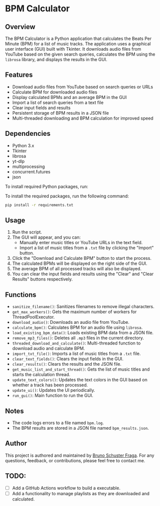
# BPM Calculator

## Overview

The BPM Calculator is a Python application that calculates the Beats Per Minute (BPM) for a list of music tracks. The application uses a graphical user interface (GUI) built with Tkinter. It downloads audio files from YouTube based on the given search queries, calculates the BPM using the `librosa` library, and displays the results in the GUI.

## Features

- Download audio files from YouTube based on search queries or URLs
- Calculate BPM for downloaded audio files
- Display calculated BPMs and an average BPM in the GUI
- Import a list of search queries from a text file
- Clear input fields and results
- Persistent storage of BPM results in a JSON file
- Multi-threaded downloading and BPM calculation for improved speed

## Dependencies

- Python 3.x
- Tkinter
- librosa
- yt-dlp
- multiprocessing
- concurrent.futures
- json

To install required Python packages, run:

To install the required packages, run the following command:

```bash
pip install -r requirements.txt
```

## Usage

1. Run the script.
2. The GUI will appear, and you can:
   - Manually enter music titles or YouTube URLs in the text field.
   - Import a list of music titles from a `.txt` file by clicking the "Import" button.
3. Click the "Download and Calculate BPM" button to start the process.
4. The calculated BPMs will be displayed on the right side of the GUI.
5. The average BPM of all processed tracks will also be displayed.
6. You can clear the input fields and results using the "Clear" and "Clear Results" buttons respectively.

## Functions

- `sanitize_filename()`: Sanitizes filenames to remove illegal characters.
- `get_max_workers()`: Gets the maximum number of workers for ThreadPoolExecutor.
- `download_audio()`: Downloads an audio file from YouTube.
- `calculate_bpm()`: Calculates BPM for an audio file using `librosa`.
- `load_existing_bpm_data()`: Loads existing BPM data from a JSON file.
- `remove_mp3_files()`: Deletes all `.mp3` files in the current directory.
- `threaded_download_and_calculate()`: Multi-threaded function to download audio and calculate BPM.
- `import_txt_file()`: Imports a list of music titles from a `.txt` file.
- `clear_text_fields()`: Clears the input fields in the GUI.
- `clear_results()`: Clears the results and the JSON file.
- `get_music_list_and_start_thread()`: Gets the list of music titles and starts the calculation thread.
- `update_text_colors()`: Updates the text colors in the GUI based on whether a track has been processed.
- `update_ui()`: Updates the UI periodically.
- `run_gui()`: Main function to run the GUI.

## Notes

- The code logs errors to a file named `bpm.log`.
- The BPM results are stored in a JSON file named `bpm_results.json`.

## Author

This project is authored and maintained by [Bruno Schuster Fraga](mailto:brunofraga_@outlook.com.br). For any questions, feedback, or contributions, please feel free to contact me.


## TODO:

- [ ] Add a GitHub Actions workflow to build a executable.
- [ ] Add a functionality to manage playlists as they are downloaded and calculated.